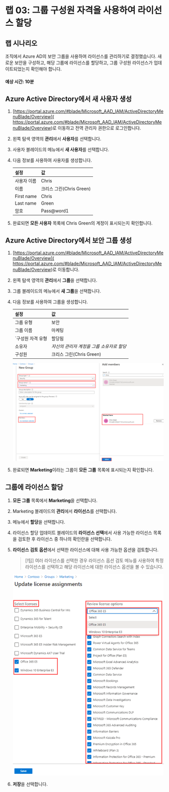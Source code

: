 ﻿---
lab:
    title: '03 - 그룹 구성원 자격을 사용하여 라이선스 할당'
    learning path: '01'
    module: '모듈 02 - ID 생성, 구성 및 관리'
---

# 랩 03: 그룹 구성원 자격을 사용하여 라이선스 할당

## 랩 시나리오

조직에서 Azure AD의 보안 그룹을 사용하여 라이선스를 관리하기로 결정했습니다. 새로운 보안을 구성하고, 해당 그룹에 라이선스를 할당하고, 그룹 구성원 라이선스가 업데이트되었는지 확인해야 합니다.

#### 예상 시간: 10분

## Azure Active Directory에서 새 사용자 생성

1. [https://portal.azure.com/#blade/Microsoft_AAD_IAM/ActiveDirectoryMenuBlade/Overview]( https://portal.azure.com/#blade/Microsoft_AAD_IAM/ActiveDirectoryMenuBlade/Overview)로 이동하고 전역 관리자 권한으로 로그인합니다.

1. 왼쪽 탐색 영역의 **관리**에서 **사용자**를 선택합니다.

1. 사용자 블레이드의 메뉴에서 **새 사용자**를 선택합니다.

1. 다음 정보를 사용하여 사용자를 생성합니다.

    | **설정**| **값**|
    | :--- | :--- |
    | 사용자 이름| Chris|
    | 이름| 크리스 그린(Chris Green)|
    | First name| Chris|
    | Last name| Green|
    | 암호| Pass@word1|

1. 완료되면 **모든 사용자** 목록에 Chris Green의 계정이 표시되는지 확인합니다.

## Azure Active Directory에서 보안 그룹 생성

1. [https://portal.azure.com/#blade/Microsoft_AAD_IAM/ActiveDirectoryMenuBlade/Overview]( https://portal.azure.com/#blade/Microsoft_AAD_IAM/ActiveDirectoryMenuBlade/Overview)로 이동합니다.

1. 왼쪽 탐색 영역의 **관리**에서 **그룹**을 선택합니다.

1. 그룹 블레이드의 메뉴에서 **새 그룹**을 선택합니다.

1. 다음 정보를 사용하여 그룹을 생성합니다.

    | **설정**| **값**|
    | :--- | :--- |
    | 그룹 유형| 보안|
    | 그룹 이름| 마케팅|
    | `구성원 자격 유형| 할당됨|
    | 소유자| *자신의 관리자 계정을 그룹 소유자로 할당*|
    | 구성원| 크리스 그린(Chris Green)|

    ![그룹 유형, 그룹 이름, 소유자 및 구성원이 강조 표시된 새 그룹 블레이드를 보여주는 화면 이미지](./media/lp1-mod2-create-group.png)

1. 완료되면 **Marketing**이라는 그룹이 **모든 그룹** 목록에 표시되는지 확인합니다.

## 그룹에 라이선스 할당

1. **모든 그룹** 목록에서 **Marketing**을 선택합니다.

1. Marketing 블레이드의 **관리**에서 **라이선스**를 선택합니다.

1. 메뉴에서 **할당**을 선택합니다.

1. 라이선스 할당 업데이트 블레이드의 **라이선스 선택**에서 사용 가능한 라이선스 목록을 검토한 후 라이선스 중 하나의 확인란을 선택합니다.

1. **라이선스 검토 옵션**에서 선택한 라이선스에 대해 사용 가능한 옵션을 검토합니다.

    >[!팁]
    >여러 라이선스를 선택한 경우 라이선스 옵션 검토 메뉴를 사용하여 특정 라이선스를 선택하고 해당 라이선스에 대한 라이선스 옵션을 볼 수 있습니다.

    ![선택된 라이선스와 그룹에 할당된 라이선스를 보여주는 화면 이미지. 여러 선택 옵션을 표시하는 라이선스 검토 메뉴도 선택되어 있습니다.](./media/lp1-mod2-assign-license-group.png)

1. **저장**을 선택합니다.
